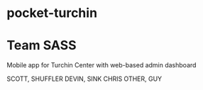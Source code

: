 # pocket-turchin
# Team SASS
Mobile app for Turchin Center with web-based admin dashboard

SCOTT, SHUFFLER
DEVIN, SINK
CHRIS
OTHER, GUY
